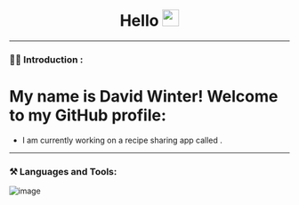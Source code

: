 <div id="header" align="center" >
  <h1 >
    Hello
    <img src="https://media.giphy.com/media/hvRJCLFzcasrR4ia7z/giphy.gif" width="30px"/>
  </h1>
<!--   <h3>:email: winterdavid31@gmail.com </h3> -->
</div>

---

### :man_technologist: Introduction :
# My name is David Winter! Welcome to my GitHub profile:
- I am currently working on a recipe sharing app called .

---

### :hammer_and_pick: Languages and Tools:
![image](https://github.com/Winter3531/winter3531/assets/106880135/6872e72f-05e2-4b9c-b400-0396de04c626)

<!--
**Winter3531/winter3531** is a ✨ _special_ ✨ repository because its `README.md` (this file) appears on your GitHub profile.

Here are some ideas to get you started:

- 🔭 I’m currently working on ...
- 🌱 I’m currently learning ...
- 👯 I’m looking to collaborate on ...
- 🤔 I’m looking for help with ...
- 💬 Ask me about ...
- 📫 How to reach me: ...
- 😄 Pronouns: ...
- ⚡ Fun fact: ...
-->
